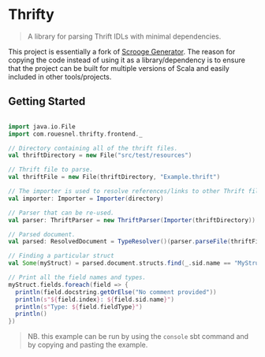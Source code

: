 # Thrifty

> A library for parsing Thrift IDLs with minimal dependencies.

This project is essentially a fork of [Scrooge Generator](https://github.com/twitter/scrooge).
The reason for copying the code instead of using it as a library/dependency is
to ensure that the project can be built for multiple versions of Scala and
easily included in other tools/projects.

## Getting Started

```scala

import java.io.File
import com.rouesnel.thrifty.frontend._

// Directory containing all of the thrift files.
val thriftDirectory = new File("src/test/resources")

// Thrift file to parse.
val thriftFile = new File(thriftDirectory, "Example.thrift")

// The importer is used to resolve references/links to other Thrift files.
val importer: Importer = Importer(directory)

// Parser that can be re-used.
val parser: ThriftParser = new ThriftParser(Importer(thriftDirectory))

// Parsed document.
val parsed: ResolvedDocument = TypeResolver()(parser.parseFile(thriftFile.getAbsolutePath))

// Finding a particular struct
val Some(myStruct) = parsed.document.structs.find(_.sid.name == "MyStruct")

// Print all the field names and types.
myStruct.fields.foreach(field => {
  println(field.docstring.getOrElse("No comment provided"))
  println(s"${field.index}: ${field.sid.name}")
  println(s"Type: ${field.fieldType}")
  println()
})

```

> NB. this example can be run by using the `console` sbt command and by copying
> and pasting the example.
